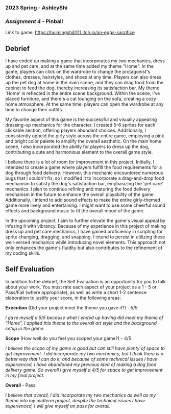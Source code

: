 ### **2023 Spring** - AshleyShi
### *Assignment 4* - Pinball
Link to game: https://huimingshi0111.itch.io/an-eggs-sacrifice


## **Debrief**
I have ended up making a game that incorporates my two mechanics, dress up and pet care, and at the same time added my theme "Home". In the game, players can click on the wardrobe to change the protagonist's clothes, dresses, hairstyles, and shoes at any time. Players can also dress up the pet dog at home in the main scene, and they can drag food from the cabinet to feed the dog, thereby increasing its satisfaction bar. My theme 'Home' is reflected in the entire scene background. Within the scene, I've placed furniture, and there's a cat lounging on the sofa, creating a cozy home atmosphere. At the same time, players can open the wardrobe at any time to change their outfits.

My favorite aspect of this game is the successful and visually appealing dressing-up mechanics for the character. I created 5-6 sprites for each clickable section, offering players abundant choices. Additionally, I consistently upheld the girly style across the entire game, employing a pink and bright color palette to amplify the overall aesthetic. On the main home scene, I also incorporated the ability for players to dress up the dog, contributing a cute and harmonious element to the overall game style.

I believe there is a lot of room for improvement in this project. Initially, I intended to create a game where players fulfill the food requirements for a dog through food delivery. However, this mechanic encountered numerous bugs that I couldn't fix, so I modified it to incorporate a drag-and-drop food mechanism to satisfy the dog's satisfaction bar, emphasizing the 'pet care' mechanics. I plan to continue refining and maturing the food delivery mechanism in the future to enhance the overall playability of the game. Additionally, I intend to add sound effects to make the entire girly-themed game more lively and entertaining. I might want to use some cheerful sound effects and background music to fit the overall mood of the game.

In the upcoming project, I aim to further elevate the game's visual appeal by infusing it with vibrancy. Because of my experience in this project of making dress up and pet care mechanics, I have gained proficiency in scripting for sprite changing, dragging, and snapping. I intend to persist in utilizing these well-versed mechanics while introducing novel elements. This approach not only enhances the game's fluidity but also contributes to the refinement of my coding skills.



## **Self Evaluation**
In addition to the debrief, the Self Evaluation is an opportunity for you to talk about your work. You must rate each aspect of your project as a 1 - 5 or Pass/Fail (where appropriate), as well as write a short 1-2 sentence elaboration to justify your score, in the following areas:


**Execution** (Did your project meet the theme you gave it?) - 5/5

*I gave myself a 5/5 because what I ended up having did meet my theme of “Home”, I applied this theme to the overall art style and the background setup in the game.*


**Scope** (How well do you feel you scoped your game?) - 4/5


*I believe the scope of my game is good but can still have plenty of space to get improvement. I did incorporate my two mechanics, but I think there is a better way that I can do it, and because of some technical issues I have experienced, I have abandoned my previous idea of making a dog food delivery game. So overall I give myself a 4/5 for space to get improvement in my final project.*


**Overall** - Pass


*I believe that overall, I did incorporate my two mechanics as well as my theme into my midterm project, despite the technical issues I have experienced, I will give myself an pass for overall.*
